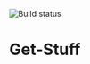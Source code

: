 ![Build status](https://ci.appveyor.com/api/projects/status/70eflv28js7yh6jb?svg=true&branch=AppVeyorRoundTwo)
# Get-Stuff
